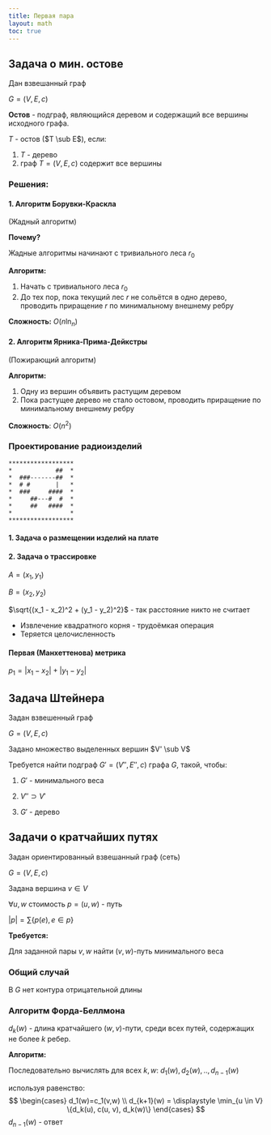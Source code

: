 ```yaml
---
title: Первая пара
layout: math
toc: true
---
```


## Задача о мин. остове

Дан взвешанный граф

$G = (V, E, c)$

**Остов** - подграф, являющийся деревом и содержащий все вершины исходного графа.

$T$ - остов ($T \sub E$), если:

1. $T$ - дерево
2. граф $T = (V, E, c)$ содержит все вершины

### Решения:

#### 1. Алгоритм Борувки-Краскла

(Жадный алгоритм)

**Почему?**

Жадные алгоритмы начинают с тривиального леса $r_0$

**Алгоритм:**

1. Начать с тривиального леса $r_0$
2. До тех пор, пока текущий лес $r$ не сольётся в одно дерево, проводить приращение $r$ по минимальному внешнему ребру

**Сложность:**  $O(n\ln_{n})$

#### 2. Алгоритм Ярника-Прима-Дейкстры

(Пожирающий алгоритм)

**Алгоритм:**

1. Одну из вершин объявить растущим деревом
2. Пока растущее дерево не стало остовом, проводить приращение по минимальному внешнему ребру

**Сложность**: $O(n^{2})$

### Проектирование радиоизделий

```
******************
*            ##  *
*  ###-------##  *
*  # #       |   *
*  ###     ####  *
*     ##---#  #  *
*     ##   ####  *
*                *
******************
```

#### 1. Задача о размещении изделий на плате

#### 2. Задача о трассировке

$A = (x_1, y_1)$

$B = (x_2, y_2)$

$\sqrt{(x_1 - x_2)^2 + (y_1 - y_2)^2}$ - так расстояние никто не считает

* Извлечение квадратного корня - трудоёмкая операция
* Теряется целочисленность

#### Первая (Манхеттенова) метрика

$p_1 =|x_1 - x_2| + |y_1 - y_2|​$

## Задача Штейнера

Задан взвешенный граф

$G = (V, E, c)$

Задано множество выделенных вершин $V' \sub V$

Требуется найти подграф $G' = (V'', E'', c)$ графа $G$, такой, чтобы:

1. $G'$ - минимального веса
2. $V'' \supset V'$

3. $G'​$ - дерево

## Задачи о кратчайших путях

Задан ориентированный взвешанный граф (сеть)

$G = (V, E, c)$

Задана вершина $v \in V$

$\forall u, w$ стоимость $p = (u, w)$ - путь

$|p| = \sum \{p(e), e \in p\}$

**Требуется:**

Для заданной пары $v,w​$ найти $(v, w)​$-путь минимального веса

### Общий случай

В $G$ нет контура отрицательной длины

### Алгоритм Форда-Беллмона

$d_k(w)$ - длина кратчайшего $(w, v)$-пути, среди всех путей, содержащих не более $k$ ребер.

**Алгоритм:**

Последовательно вычислять для всех $k, w$: $d_1(w), d_2(w), .., d_{n-1}(w)$

используя равенство:
$$
\begin{cases}
d_1(w)=c_1(v,w) \\ 
d_{k+1}(w) = \displaystyle \min_{u \in V} \{d_k(u), c(u, v), d_k(w)\} 
\end{cases}
$$
$d_{n-1}(w)$ - ответ